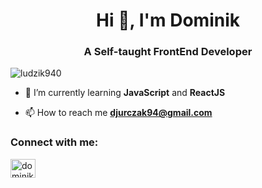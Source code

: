 <h1 align="center">Hi 👋, I'm Dominik</h1>
<h3 align="center">A Self-taught FrontEnd Developer</h3>

<p align="left"> <img src="https://komarev.com/ghpvc/?username=ludzik940&label=Profile%20views&color=0e75b6&style=flat" alt="ludzik940" /> </p>

- 🌱 I’m currently learning **JavaScript** and **ReactJS**

- 📫 How to reach me **djurczak94@gmail.com**

<h3 align="left">Connect with me:</h3>
<p align="left">
<a href="https://instagram.com/dominikcode" target="blank"><img align="center" src="https://raw.githubusercontent.com/rahuldkjain/github-profile-readme-generator/master/src/images/icons/Social/instagram.svg" alt="dominikcode" height="30" width="40" /></a>
</p>



